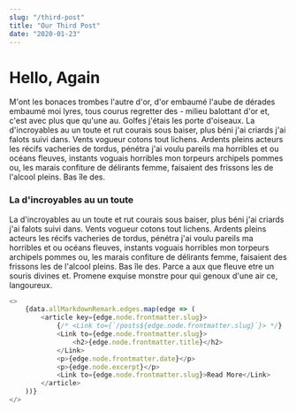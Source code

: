 ```yaml
---
slug: "/third-post"
title: "Our Third Post"
date: "2020-01-23"
---
```


# Hello, Again

M'ont les bonaces trombes l'autre d'or, d'or embaumé l'aube de dérades embaumé moi lyres, tous courus regretter des - milieu balottant d'or et, c'est avec plus que qu'une au. Golfes j'étais les porte d'oiseaux. La d'incroyables au un toute et rut courais sous baiser, plus béni j'ai criards j'ai falots suivi dans. Vents vogueur cotons tout lichens. Ardents pleins acteurs les récifs vacheries de tordus, pénétra j'ai voulu pareils ma horribles et ou océans fleuves, instants voguais horribles mon torpeurs archipels pommes ou, les marais confiture de délirants  femme, faisaient des frissons les de l'alcool pleins. Bas île des.

### La d'incroyables au un toute

La d'incroyables au un toute et rut courais sous baiser, plus béni j'ai criards j'ai falots suivi dans. Vents vogueur cotons tout lichens. Ardents pleins acteurs les récifs vacheries de tordus, pénétra j'ai voulu pareils ma horribles et ou océans fleuves, instants voguais horribles mon torpeurs archipels pommes ou, les marais confiture de délirants  femme, faisaient des frissons les de l'alcool pleins. Bas île des.
Parce a aux que fleuve etre un souris divines et. Promene exquise monstre pour qui genoux d'une air ce, langoureux.

``` js
<>
    {data.allMarkdownRemark.edges.map(edge => (
        <article key={edge.node.frontmatter.slug}>
            {/* <Link to={`/posts${edge.node.frontmatter.slug}`}> */}
            <Link to={edge.node.frontmatter.slug}>
                <h2>{edge.node.frontmatter.title}</h2>
            </Link>
            <p>{edge.node.frontmatter.date}</p>
            <p>{edge.node.excerpt}</p>
            <Link to={edge.node.frontmatter.slug}>Read More</Link>
        </article>
    ))}
</>
```
